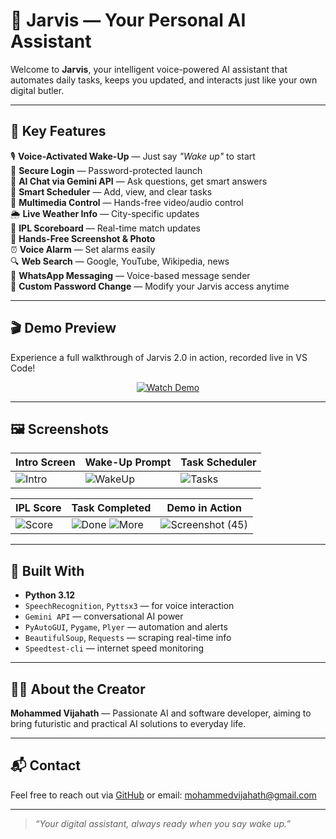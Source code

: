 # 🤖 Jarvis — Your Personal AI Assistant

Welcome to **Jarvis**, your intelligent voice-powered AI assistant that automates daily tasks, keeps you updated, and interacts just like your own digital butler.

---

## 🚀 Key Features

🎙️ **Voice-Activated Wake-Up** — Just say _"Wake up"_ to start  
🔐 **Secure Login** — Password-protected launch  
🧠 **AI Chat via Gemini API** — Ask questions, get smart answers  
📆 **Smart Scheduler** — Add, view, and clear tasks  
🎵 **Multimedia Control** — Hands-free video/audio control  
🌦️ **Live Weather Info** — City-specific updates  
🏏 **IPL Scoreboard** — Real-time match updates  
📸 **Hands-Free Screenshot & Photo**  
⏰ **Voice Alarm** — Set alarms easily  
🔍 **Web Search** — Google, YouTube, Wikipedia, news  
📱 **WhatsApp Messaging** — Voice-based message sender  
🔁 **Custom Password Change** — Modify your Jarvis access anytime

---

## 🎬 Demo Preview

Experience a full walkthrough of Jarvis 2.0 in action, recorded live in VS Code!

<div align="center">

[![Watch Demo](https://img.shields.io/badge/Demo-Video-blue?style=for-the-badge&logo=google-drive)](https://drive.google.com/file/d/1j0gOaRNGIaHvM9mSYFXQ4A1IBNV5F8g9/view?usp=drive_link)

</div>


---

## 🖼️ Screenshots

| Intro Screen | Wake-Up Prompt | Task Scheduler |
|--------------|----------------|----------------|
| ![Intro](https://github.com/user-attachments/assets/4ebe9b5d-c919-4699-a983-5a9baab0d3fb) | ![WakeUp](https://github.com/user-attachments/assets/678b5bb9-3397-4147-86e7-c9bd33c2f7d8) | ![Tasks](https://github.com/user-attachments/assets/2c9fddf5-86bf-4924-8436-a2990381a163) |

| IPL Score | Task Completed | Demo in Action |
|-----------|----------------|----------------|
| ![Score](https://github.com/user-attachments/assets/9ecd9b24-3e97-47f8-8381-7db1b2fe022a) | ![Done](https://github.com/user-attachments/assets/f89b448b-e236-42bc-b4a5-528e7295a927) ![More](https://github.com/user-attachments/assets/025b4310-7177-4712-8433-56252552678d) | ![Screenshot (45)](https://github.com/user-attachments/assets/fe96971a-906d-42b0-aa03-cfd8fabfb620) |


---

## 🧠 Built With

- **Python 3.12**
- `SpeechRecognition`, `Pyttsx3` — for voice interaction  
- `Gemini API` — conversational AI power  
- `PyAutoGUI`, `Pygame`, `Plyer` — automation and alerts  
- `BeautifulSoup`, `Requests` — scraping real-time info  
- `Speedtest-cli` — internet speed monitoring  

---

## 🙋‍♂️ About the Creator

**Mohammed Vijahath** — Passionate AI and software developer, aiming to bring futuristic and practical AI solutions to everyday life.

---

## 📬 Contact

Feel free to reach out via [GitHub](https://github.com/vizahat36) or email: [mohammedvijahath@gmail.com](mailto:mohammedvijahath@gmail.com)

---

> *“Your digital assistant, always ready when you say wake up.”*
